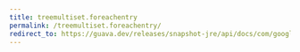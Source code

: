 ```yaml
---
title: treemultiset.foreachentry
permalink: /treemultiset.foreachentry/
redirect_to: https://guava.dev/releases/snapshot-jre/api/docs/com/google/common/collect/TreeMultiset.html#forEachEntry-java.util.function.ObjIntConsumer-
---
```

